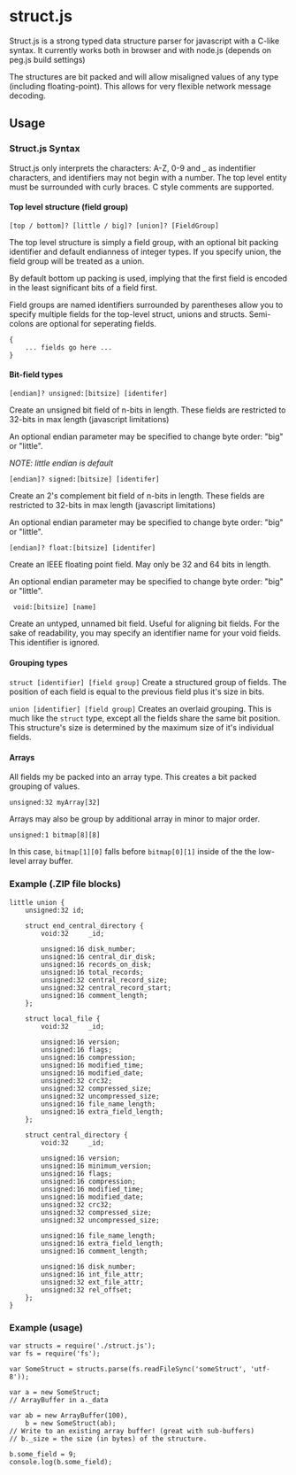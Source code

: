 struct.js
=========

Struct.js is a strong typed data structure parser for javascript with a C-like syntax.
It currently works both in browser and with node.js (depends on peg.js build settings)

The structures are bit packed and will allow misaligned values of any type
(including floating-point).  This allows for very flexible network message decoding.

Usage
-----

### Struct.js Syntax

Struct.js only interprets the characters: A-Z, 0-9 and _ as indentifier characters, and
identifiers may not begin with a number.  The top level entity must be surrounded with
curly braces. C style comments are supported.


#### Top level structure (field group)

```[top / bottom]? [little / big]? [union]? [FieldGroup]```

The top level structure is simply a field group, with an optional bit packing identifier and
default endianness of integer types.  If you specify union, the field group will be treated as
a union.

By default bottom up packing is used, implying that the first field is encoded in the least
significant bits of a field first.

Field groups are named identifiers surrounded by parentheses allow you to specify
multiple fields for the top-level struct, unions and structs.
Semi-colons are optional for seperating fields.

	{
		... fields go here ...
	}

#### Bit-field types

```[endian]? unsigned:[bitsize] [identifer]```

Create an unsigned bit field of n-bits in length.
These fields are restricted to 32-bits in max length (javascript limitations)

An optional endian parameter may be specified to change byte order: "big" or "little".

*NOTE: little endian is default*

```[endian]? signed:[bitsize] [identifer]```

Create an 2's complement bit field of n-bits in length.
These fields are restricted to 32-bits in max length (javascript limitations)

An optional endian parameter may be specified to change byte order: "big" or "little".

```[endian]? float:[bitsize] [identifer]```

Create an IEEE floating point field.
May only be 32 and 64 bits in length.

An optional endian parameter may be specified to change byte order: "big" or "little".

``` void:[bitsize] [name]```

Create an untyped, unnamed bit field. Useful for aligning bit fields.
For the sake of readability, you may specify an identifier name for your void fields.
This identifier is ignored.

#### Grouping types

```struct [identifier] [field group]```
Create a structured group of fields.
The position of each field is equal to the previous field plus it's size in bits.

```union [identifier] [field group]```
Creates an overlaid grouping.  This is much like the ```struct``` type, except
all the fields share the same bit position.  This structure's size is determined
by the maximum size of it's individual fields.

#### Arrays

All fields my be packed into an array type.  This creates a bit packed grouping of values.

	unsigned:32 myArray[32]

Arrays may also be group by additional array in minor to major order.

 	unsigned:1 bitmap[8][8]

In this case, ```bitmap[1][0]``` falls before ```bitmap[0][1]``` inside of the the low-level
array buffer.

### Example (.ZIP file blocks)

	little union {
		unsigned:32 id;

		struct end_central_directory {
			void:32 	_id;

			unsigned:16 disk_number;
			unsigned:16 central_dir_disk;
			unsigned:16 records_on_disk;
			unsigned:16 total_records;
			unsigned:32 central_record_size;
			unsigned:32 central_record_start;
			unsigned:16 comment_length;
		};

		struct local_file {
			void:32 	_id;

			unsigned:16	version;
			unsigned:16 flags;
			unsigned:16 compression;
			unsigned:16 modified_time;
			unsigned:16 modified_date;
			unsigned:32 crc32;
			unsigned:32 compressed_size;
			unsigned:32 uncompressed_size;
			unsigned:16 file_name_length;
			unsigned:16 extra_field_length;
		};

		struct central_directory {
			void:32 	_id;

			unsigned:16	version;
			unsigned:16	minimum_version;
			unsigned:16	flags;
			unsigned:16	compression;
			unsigned:16	modified_time;
			unsigned:16	modified_date;
			unsigned:32	crc32;
			unsigned:32	compressed_size;
			unsigned:32	uncompressed_size;

			unsigned:16	file_name_length;
			unsigned:16	extra_field_length;
			unsigned:16	comment_length;

			unsigned:16	disk_number;
			unsigned:16	int_file_attr;
			unsigned:32	ext_file_attr;
			unsigned:32	rel_offset;
		};
	}

### Example (usage)

	var structs = require('./struct.js');
	var fs = require('fs');

	var SomeStruct = structs.parse(fs.readFileSync('someStruct', 'utf-8'));

	var a = new SomeStruct;
	// ArrayBuffer in a._data

	var ab = new ArrayBuffer(100),
		b = new SomeStruct(ab);
	// Write to an existing array buffer! (great with sub-buffers)
	// b._size = the size (in bytes) of the structure.

	b.some_field = 9;
	console.log(b.some_field);
